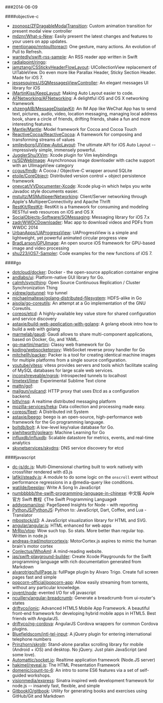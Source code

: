###2014-06-09

####objective-c
* [zoonooz/ZFDragableModalTransition](https://github.com/zoonooz/ZFDragableModalTransition): Custom animation transition for present modal view controller
* [mdznr/What-s-New](https://github.com/mdznr/What-s-New): Easily present the latest changes and features to your users on app updates.
* [mentionapp/mntpulltoreact](https://github.com/mentionapp/mntpulltoreact): One gesture, many actions. An evolution of Pull to Refresh.
* [wantedly/swift-rss-sample](https://github.com/wantedly/swift-rss-sample): An RSS reader app written in Swift
* [radialpoint/ringo](https://github.com/radialpoint/ringo): 
* [jamztang/CSStickyHeaderFlowLayout](https://github.com/jamztang/CSStickyHeaderFlowLayout): UICollectionView replacement of UITableView. Do even more like Parallax Header, Sticky Section Header. Made for iOS 7.
* [jessesquires/JSQMessagesViewController](https://github.com/jessesquires/JSQMessagesViewController): An elegant messages UI library for iOS
* [iMartinKiss/KeepLayout](https://github.com/iMartinKiss/KeepLayout): Making Auto Layout easier to code.
* [AFNetworking/AFNetworking](https://github.com/AFNetworking/AFNetworking): A delightful iOS and OS X networking framework
* [xhzengAIB/MessageDisplayKit](https://github.com/xhzengAIB/MessageDisplayKit): An IM App like WeChat App has to send text, pictures, audio, video, location messaging, managing local address book, share a circle of friends, drifting friends, shake a fun and more interesting features.
* [Mantle/Mantle](https://github.com/Mantle/Mantle): Model framework for Cocoa and Cocoa Touch
* [ReactiveCocoa/ReactiveCocoa](https://github.com/ReactiveCocoa/ReactiveCocoa): A framework for composing and transforming streams of values
* [smileyborg/UIView-AutoLayout](https://github.com/smileyborg/UIView-AutoLayout): The ultimate API for iOS Auto Layout -- impressively simple, immensely powerful.
* [JugglerShu/XVim](https://github.com/JugglerShu/XVim): Xcode plugin for Vim keybindings
* [rs/SDWebImage](https://github.com/rs/SDWebImage): Asynchronous image downloader with cache support with an UIImageView category
* [ccgus/fmdb](https://github.com/ccgus/fmdb): A Cocoa / Objective-C wrapper around SQLite
* [etoile/CoreObject](https://github.com/etoile/CoreObject): Distributed version control + object persistence framework 
* [onevcat/VVDocumenter-Xcode](https://github.com/onevcat/VVDocumenter-Xcode): Xcode plug-in which helps you write Javadoc style documents easier.
* [mstultz/MSMultipeerNetworking](https://github.com/mstultz/MSMultipeerNetworking): Client/Server networking through Apple's MultipeerConnectivity and Apache Thrift
* [RestKit/RestKit](https://github.com/RestKit/RestKit): RestKit is a framework for consuming and modeling RESTful web resources on iOS and OS X
* [SocialObjects-Software/SOMessaging](https://github.com/SocialObjects-Software/SOMessaging): Messaging library for iOS 7.x
* [zadr/WWDCDownloader](https://github.com/zadr/WWDCDownloader): Mac app to download videos and PDFs from WWDC 2014
* [UrbanApps/UAProgressView](https://github.com/UrbanApps/UAProgressView): UAProgressView is a simple and lightweight, yet powerful animated circular progress view
* [BradLarson/GPUImage](https://github.com/BradLarson/GPUImage): An open source iOS framework for GPU-based image and video processing
* [shu223/iOS7-Sampler](https://github.com/shu223/iOS7-Sampler): Code examples for the new functions of iOS 7.

####go
* [dotcloud/docker](https://github.com/dotcloud/docker): Docker - the open-source application container engine
* [andlabs/ui](https://github.com/andlabs/ui): Platform-native GUI library for Go.
* [calmh/syncthing](https://github.com/calmh/syncthing): Open Source Continuous Replication / Cluster Synchronization Thing
* [xjdrew/gotunnel](https://github.com/xjdrew/gotunnel): tcp tunnel
* [michaelmaltese/golang-distributed-filesystem](https://github.com/michaelmaltese/golang-distributed-filesystem): HDFS-alike in Go
* [aisola/go-coreutils](https://github.com/aisola/go-coreutils): An attempt at a Go implementation of the GNU Coreutils.
* [coreos/etcd](https://github.com/coreos/etcd): A highly-available key value store for shared configuration and service discovery
* [astaxie/build-web-application-with-golang](https://github.com/astaxie/build-web-application-with-golang): A golang ebook intro how to build a web with golang
* [marmelab/gaudi](https://github.com/marmelab/gaudi): Gaudi allows to share multi-component applications, based on Docker, Go, and YAML.
* [go-martini/martini](https://github.com/go-martini/martini): Classy web framework for Go
* [koding/websocketproxy](https://github.com/koding/websocketproxy): WebSocket reverse proxy handler for Go
* [mitchellh/packer](https://github.com/mitchellh/packer): Packer is a tool for creating identical machine images for multiple platforms from a single source configuration.
* [youtube/vitess](https://github.com/youtube/vitess): vitess provides servers and tools which facilitate scaling of MySQL databases for large scale web services.
* [inconshreveable/ngrok](https://github.com/inconshreveable/ngrok): Introspected tunnels to localhost
* [limetext/lime](https://github.com/limetext/lime): Experimental Sublime Text clone
* [mattn/gof](https://github.com/mattn/gof): 
* [mailgun/vulcand](https://github.com/mailgun/vulcand): HTTP proxy that uses Etcd as a configuration backend.
* [bitly/nsq](https://github.com/bitly/nsq): A realtime distributed messaging platform
* [mozilla-services/heka](https://github.com/mozilla-services/heka): Data collection and processing made easy.
* [coreos/fleet](https://github.com/coreos/fleet): A Distributed init System
* [astaxie/beego](https://github.com/astaxie/beego): beego is an open-source, high-performance web framework for the Go programming language.
* [boltdb/bolt](https://github.com/boltdb/bolt): A low-level key/value database for Go.
* [sjwhitworth/golearn](https://github.com/sjwhitworth/golearn): Machine Learning for Go
* [influxdb/influxdb](https://github.com/influxdb/influxdb): Scalable datastore for metrics, events, and real-time analytics
* [skynetservices/skydns](https://github.com/skynetservices/skydns): DNS service discovery for etcd

####javascript
* [dc-js/dc.js](https://github.com/dc-js/dc.js): Multi-Dimensional charting built to work natively with crossfilter rendered with d3.js
* [lafikl/steady.js](https://github.com/lafikl/steady.js): A module to do some logic on the `onscroll` event without performance regressions in a @media-query like conditions.
* [watilde/beeplay](https://github.com/watilde/beeplay): Write A Song In JavaScript
* [numbbbbb/the-swift-programming-language-in-chinese](https://github.com/numbbbbb/the-swift-programming-language-in-chinese): 中文版 Apple 官方 Swift 教程《The Swift Programming Language》
* [addyosmani/psi](https://github.com/addyosmani/psi): PageSpeed Insights for Node - with reporting
* [PythonJS/PythonJS](https://github.com/PythonJS/PythonJS): Python to: JavaScript, Dart, Coffee, and Lua - Translator
* [mbostock/d3](https://github.com/mbostock/d3): A JavaScript visualization library for HTML and SVG.
* [angular/angular.js](https://github.com/angular/angular.js): HTML enhanced for web apps
* [MrRio/vtop](https://github.com/MrRio/vtop): Wow such top. So stats. More better than regular top. Written in node.js
* [andreas-trad/motorcortexjs](https://github.com/andreas-trad/motorcortexjs): MotorCortex.js aspires to mimic the human brain's motor cortex
* [Conlectus/WhoAmI](https://github.com/Conlectus/WhoAmI): A mind-reading website.
* [jas/swift-playground-builder](https://github.com/jas/swift-playground-builder): Create Xcode Playgrounds for the Swift programming language with rich documentation generated from Markdown
* [alvarotrigo/fullPage.js](https://github.com/alvarotrigo/fullPage.js): fullPage plugin by Alvaro Trigo. Create full screen pages fast and simple
* [popcorn-official/popcorn-app](https://github.com/popcorn-official/popcorn-app): Allow easily streaming from torrents, without any particular knowledge.
* [joyent/node](https://github.com/joyent/node): evented I/O for v8 javascript
* [ncuillery/angular-breadcrumb](https://github.com/ncuillery/angular-breadcrumb): Generate a breadcrumb from ui-router's states
* [driftyco/ionic](https://github.com/driftyco/ionic): Advanced HTML5 Mobile App Framework. A beautiful front-end framework for developing hybrid mobile apps in HTML5. Best friends with AngularJS.
* [driftyco/ng-cordova](https://github.com/driftyco/ng-cordova): AngularJS Cordova wrappers for common Cordova plugins.
* [Bluefieldscom/intl-tel-input](https://github.com/Bluefieldscom/intl-tel-input): A jQuery plugin for entering international telephone numbers
* [Prinzhorn/skrollr](https://github.com/Prinzhorn/skrollr): Stand-alone parallax scrolling library for mobile (Android + iOS) and desktop. No jQuery. Just plain JavaScript (and some love).
* [Automattic/socket.io](https://github.com/Automattic/socket.io): Realtime application framework (Node.JS server)
* [hakimel/reveal.js](https://github.com/hakimel/reveal.js): The HTML Presentation Framework
* [domenic/count-to-6](https://github.com/domenic/count-to-6): An intro to some ES6 features via a set of self-guided workshops.
* [visionmedia/express](https://github.com/visionmedia/express): Sinatra inspired web development framework for node.js -- insanely fast, flexible, and simple
* [GitbookIO/gitbook](https://github.com/GitbookIO/gitbook): Utility for generating books and exercises using GitHub/Git and Markdown
